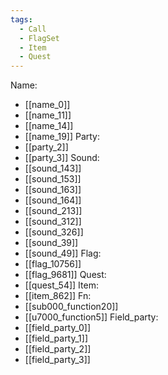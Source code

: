 ```yaml
---
tags:
  - Call
  - FlagSet
  - Item
  - Quest
---
```

Name:
- [[name_0]]
- [[name_11]]
- [[name_14]]
- [[name_19]]
Party:
- [[party_2]]
- [[party_3]]
Sound:
- [[sound_143]]
- [[sound_153]]
- [[sound_163]]
- [[sound_164]]
- [[sound_213]]
- [[sound_312]]
- [[sound_326]]
- [[sound_39]]
- [[sound_49]]
Flag:
- [[flag_10756]]
- [[flag_9681]]
Quest:
- [[quest_54]]
Item:
- [[item_862]]
Fn:
- [[sub000_function20]]
- [[u7000_function5]]
Field_party:
- [[field_party_0]]
- [[field_party_1]]
- [[field_party_2]]
- [[field_party_3]]
